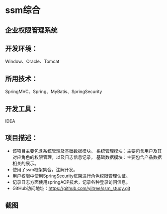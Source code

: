 # ssm综合
## 企业权限管理系统  
## 开发环境：
Window、Oracle、Tomcat
## 所用技术：
SpringMVC、Spring、MyBatis、SpringSecurity
## 开发工具：
IDEA
## 项目描述：
- 该项目主要包含系统管理及基础数据模块。
系统管理模块：主要包含用户及其对应角色的权限管理，以及日志信息记录。
基础数据模块：主要包含产品数据相关的展示。
- 使用了ssm框架集合，注解开发。
- 用户权限中使用SpringSecurity框架进行角色权限管理认证。
- 记录日志方面使用springAOP技术，记录各种登录访问信息。
- GitHub访问地址：https://github.com/yiitree/ssm_study.git

## 截图






